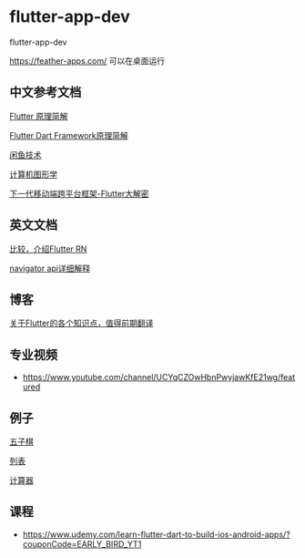 # flutter-app-dev
flutter-app-dev

https://feather-apps.com/ 可以在桌面运行

## 中文参考文档
[Flutter 原理简解](https://mp.weixin.qq.com/s/CQQXD0TrlbaNWjoClIcDtw)

[Flutter Dart Framework原理简解](https://mp.weixin.qq.com/s/dosiVazhCGebQOLSWARkfg)

[闲鱼技术](https://www.zhihu.com/org/xian-yu-ji-zhu/activities)

[计算机图形学](https://zhuanlan.zhihu.com/p/25442805)

[下一代移动端跨平台框架-Flutter大解密](https://mp.weixin.qq.com/s/ZMp2fSOTlYkZ_aNIOrUZdw)

## 英文文档
[比较，介绍Flutter RN](https://www.smashingmagazine.com/2018/06/google-flutter-mobile-development/)

[navigator api详细解释](https://medium.com/flutter-community/flutter-push-pop-push-1bb718b13c31) 

## 博客

[关于Flutter的各个知识点，值得前期翻译](http://cogitas.net/)
## 专业视频

- https://www.youtube.com/channel/UCYqCZOwHbnPwyjawKfE21wg/featured
## 例子
[五子棋](https://github.com/RedBrogdon/flutterflip)

[列表](https://github.com/samarthagarwal/FlutterAwesomeList.git)

[计算器](https://github.com/escamoteur/flutter_calculator)

## 课程
- https://www.udemy.com/learn-flutter-dart-to-build-ios-android-apps/?couponCode=EARLY_BIRD_YT1

